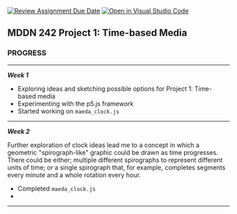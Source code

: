 [![Review Assignment Due Date](https://classroom.github.com/assets/deadline-readme-button-24ddc0f5d75046c5622901739e7c5dd533143b0c8e959d652212380cedb1ea36.svg)](https://classroom.github.com/a/H1UMq2qW)
[![Open in Visual Studio Code](https://classroom.github.com/assets/open-in-vscode-718a45dd9cf7e7f842a935f5ebbe5719a5e09af4491e668f4dbf3b35d5cca122.svg)](https://classroom.github.com/online_ide?assignment_repo_id=14068403&assignment_repo_type=AssignmentRepo)
## MDDN 242 Project 1: Time-based Media  

### PROGRESS

---

***Week 1***

- Exploring ideas and sketching possible options for Project 1: Time-based media
- Experimenting with the p5.js framework
- Started working on `maeda_clock.js`

___

***Week 2***

Further exploration of clock ideas lead me to a concept in which a geometric "spirograph-like" graphic could be drawn as time progresses. There could be either; multiple different spirographs to represent different units of time; or a single spirograph that, for example, completes segments every minute and a whole rotation every hour.


- Completed `maeda_clock.js`
- 

___